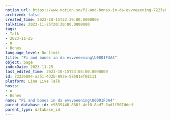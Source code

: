```yaml
---
notion_url: https://www.notion.so/Pi-and-bones-in-da-evvveeening-7223e894aa51432b892e58501ef68111
archived: false
created_time: 2023-10-15T22:39:00.0000000
talktime: 2023-11-25T20:30:00.0000000
tags:
- Talk
- 2023-11-25
- π
- Bones
language_level: No limit
title: "Pi and bones in da evvveeening\U0001F3A4"
object: page
indexDate: 2023-11-25
last_edited_time: 2023-10-15T23:05:00.0000000
id: 7223e894-aa51-432b-892e-58501ef68111
platform: Line Live Talk
hosts:
- π
- Bones
name: "Pi and bones in da evvveeening\U0001F3A4"
parent_database_id: e9339446-880f-4ef0-8ad7-8ad1f507dded
parent_type: database_id
---
```



   
   
   
   

   

























